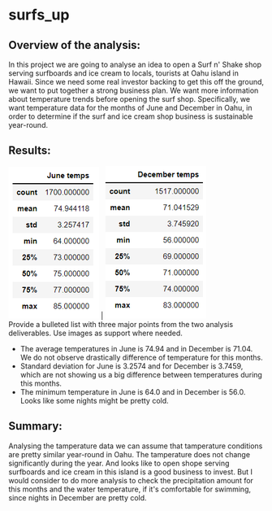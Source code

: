# surfs_up
## Overview of the analysis:  
In this project we are going to analyse an idea to open a Surf n' Shake shop serving surfboards and ice cream to locals, tourists at Oahu island in Hawaii. Since we need some real investor backing to get this off the ground, 
we want to put together a strong business plan. We want more information about temperature trends before opening the surf shop.
Specifically, we want temperature data for the months of June and December in Oahu, in order to determine if the surf and ice cream shop business is sustainable year-round.

## Results:  
![pic](https://github.com/ElenaMasarsky/surfs_up/blob/main/images/June.png) | ![pic](https://github.com/ElenaMasarsky/surfs_up/blob/main/images/December.png)  
Provide a bulleted list with three major points from the two analysis deliverables. Use images as support where needed.  
* The average temperatures in June is 74.94 and in December is 71.04. We do not observe drastically difference of temperature for this months.
* Standard deviation for June is 3.2574 and for December is 3.7459, which are not showing us a big difference between temperatures during this months.
* The minimum temperature in June is 64.0 and in December is 56.0. Looks like some nights might be pretty cold.

## Summary:  
Analysing the tamperature data we can assume that tamperature conditions are pretty similar year-round in Oahu. The tamperature does not change significantly
during the year. And looks like to open shope serving surfboards and ice cream in this island is a good business to invest.
But I would consider to do more analysis to check the precipitation amount for this months and the water temperature, if it's comfortable for swimming, since 
nights in December are pretty cold.